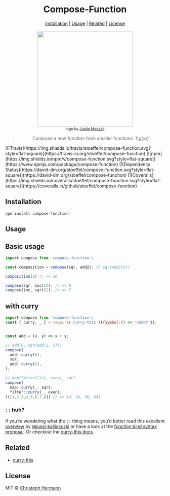 <h1 align="center">Compose-Function</h1>

<p align="center">
  <a href="#installation">Installation</a> |
  <a href="#usage">Usage</a> |
  <a href="#related">Related</a> |
  <a href="#license">License</a>
  <br><br>
  <img align="center" height="300" src="http://33.media.tumblr.com/006dfad04f93ec5b3680ec7cdae3fafa/tumblr_n8kgl18uU41qcung4o1_1280.gif">
  <br>
  <sub>logo by <a href="http://justinmezzell.tumblr.com/">Justin Mezzell</a></sub>
  <blockquote align="center">Compose a new function from smaller functions `f(g(x))`</blockquote>
</p>
[![Travis](https://img.shields.io/travis/stoeffel/compose-function.svg?style=flat-square)](https://travis-ci.org/stoeffel/compose-function)
[![npm](https://img.shields.io/npm/v/compose-function.svg?style=flat-square)](https://www.npmjs.com/package/compose-function)
[![Dependency Status](https://david-dm.org/stoeffel/compose-function.svg?style=flat-square)](https://david-dm.org/stoeffel/compose-function)
[![Coveralls](https://img.shields.io/coveralls/stoeffel/compose-function.svg?style=flat-square)](https://coveralls.io/github/stoeffel/compose-function)

Installation
------------

`npm install compose-function`

Usage
-----

## Basic usage

```js
import compose from 'compose-function';

const composition = compose(sqr, add2); // sqr(add2(x))

composition(2) // => 16

compose(sqr, inc)(2); // => 9
compose(inc, sqr)(2); // => 5
```


## with curry

```js
import compose from 'compose-function';
const { curry, _ } = require('curry-this')({Symbol:() => 'CURRY'});


const add = (x, y) => x + y;

// add(6, sqr(add(2, x)))
compose(
  add::curry(6),
  sqr,
  add::curry(2),
);

// map(filter(list, even), sqr)
compose(
  map::curry(_, sqr),
  filter::curry(_, even),
)([1,2,3,4,5,6,7,8]) // => [4, 16, 36, 64]
```

### `::` huh?

If you’re wondering what the `::` thing means, you’d better read this excellent [overview](https://github.com/jussi-kalliokoski/trine/blob/5b735cbfb6b28ae94bac0446d9ecd5ce51fb149b/README.md#why) by [@jussi-kalliokoski](https://github.com/jussi-kalliokoski) or have a look at the [function bind syntax proposal](https://github.com/zenparsing/es-function-bind).
Or checkout the [curry-this docs][ct].


Related
----

* [curry-this][ct]

License
----

MIT © [Christoph Hermann](http://stoeffel.github.io)

[r]: http://ramdajs.com
[ct]: https://github.com/stoeffel/curry-this
